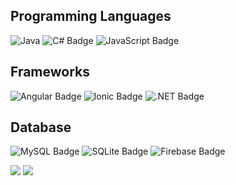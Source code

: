 ## Programming Languages
![Java](https://img.shields.io/badge/java-%2354afd1.svg?style=for-the-badge&logo=java&logoColor=white) ![C# Badge](https://img.shields.io/badge/C%23-512BD4?logo=csharp&logoColor=fff&style=for-the-badge) ![JavaScript Badge](https://img.shields.io/badge/JavaScript-F7DF1E?logo=javascript&logoColor=000&style=for-the-badge)

## Frameworks
![Angular Badge](https://img.shields.io/badge/Angular-0F0F11?logo=angular&logoColor=fff&style=for-the-badge) ![Ionic Badge](https://img.shields.io/badge/Ionic-3880FF?logo=ionic&logoColor=fff&style=for-the-badge) ![.NET Badge](https://img.shields.io/badge/.NET-512BD4?logo=dotnet&logoColor=fff&style=for-the-badge)

## Database
![MySQL Badge](https://img.shields.io/badge/MySQL-4479A1?logo=mysql&logoColor=fff&style=for-the-badge) ![SQLite Badge](https://img.shields.io/badge/SQLite-003B57?logo=sqlite&logoColor=fff&style=for-the-badge) ![Firebase Badge](https://img.shields.io/badge/Firebase-FFCA28?logo=firebase&logoColor=000&style=for-the-badge)

![](https://github-readme-stats.vercel.app/api?username=mcdonaghmichael&theme=github_dark&show_icons=true)
![](https://github-readme-stats.vercel.app/api/top-langs/?username=mcdonaghmichael&theme=github_dark&hide_border=false&include_all_commits=false&count_private=false&layout=compact)
